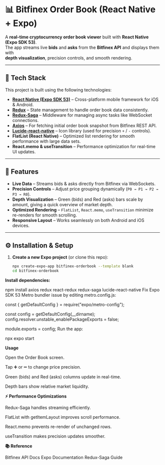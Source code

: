 # 📊 Bitfinex Order Book (React Native + Expo)

A **real-time cryptocurrency order book viewer** built with **React Native (Expo SDK 53)**.  
The app streams live **bids** and **asks** from the **Bitfinex API** and displays them with  
**depth visualization**, precision controls, and smooth rendering.

---

## 🚀 Tech Stack

This project is built using the following technologies:

- **[React Native (Expo SDK 53)](https://docs.expo.dev/)** – Cross-platform mobile framework for iOS & Android.
- **[Redux](https://redux.js.org/)** – State management to handle order book data consistently.
- **[Redux-Saga](https://redux-saga.js.org/)** – Middleware for managing async tasks like WebSocket connections.
- **[Axios](https://axios-http.com/)** – For fetching initial order book snapshot from Bitfinex REST API.
- **[Lucide-react-native](https://lucide.dev/)** – Icon library (used for precision `+` / `-` controls).
- **FlatList (React Native)** – Optimized list rendering for smooth performance with large data sets.
- **React.memo & useTransition** – Performance optimization for real-time UI updates.

---

## 📡 Features

- **Live Data** – Streams bids & asks directly from Bitfinex via WebSockets.  
- **Precision Controls** – Adjust price grouping dynamically (`P0 → P1 → P2 → P3 → R0`).  
- **Depth Visualization** – Green (bids) and Red (asks) bars scale by amount, giving a quick overview of market depth.  
- **Optimized Rendering** – `FlatList`, `React.memo`, `useTransition` minimize re-renders for smooth scrolling.  
- **Responsive Layout** – Works seamlessly on both Android and iOS devices.  

---

## ⚙️ Installation & Setup

1. **Create a new Expo project** (or clone this repo):

   ```bash
   npx create-expo-app bitfinex-orderbook --template blank
   cd bitfinex-orderbook

**Install dependencies:**

npm install axios redux react-redux redux-saga lucide-react-native
Fix Expo SDK 53 Metro bundler issue by editing metro.config.js:

const { getDefaultConfig } = require("expo/metro-config");

const config = getDefaultConfig(__dirname);
config.resolver.unstable_enablePackageExports = false;

module.exports = config;
Run the app:

npx expo start

**Usage**

Open the Order Book screen.

Tap ➕ or ➖ to change price precision.

Green (bids) and Red (asks) columns update in real-time.

Depth bars show relative market liquidity.

**⚡ Performance Optimizations**

Redux-Saga handles streaming efficiently.

FlatList with getItemLayout improves scroll performance.

React.memo prevents re-render of unchanged rows.

useTransition makes precision updates smoother.

**📚 Reference**

Bitfinex API Docs
Expo Documentation
Redux-Saga Guide

